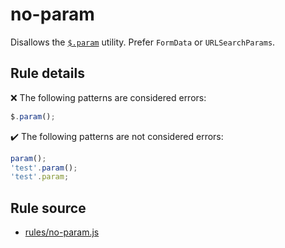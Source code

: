 # no-param

Disallows the [`$.param`](https://api.jquery.com/jQuery.param/) utility. Prefer `FormData` or `URLSearchParams`.

## Rule details

❌ The following patterns are considered errors:
```js
$.param();
```

✔️ The following patterns are not considered errors:
```js
param();
'test'.param();
'test'.param;
```
## Rule source

* [rules/no-param.js](../src/rules/no-param.js)
